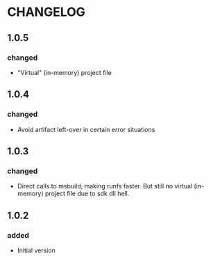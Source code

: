 # CHANGELOG

## 1.0.5

### changed

* "Virtual" (in-memory) project file

## 1.0.4

### changed

* Avoid artifact left-over in certain error situations

## 1.0.3 

### changed

* Direct calls to msbuild, making runfs faster. But still no virtual (in-memory) project file due to sdk dll hell.

## 1.0.2

### added

* Initial version

